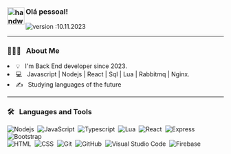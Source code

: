 ### <img alt="handwavegif" src="https://user-images.githubusercontent.com/39513876/112366216-8cfe7400-8cfe-11eb-8116-7d3dbae20e97.gif" width='40' align="left"/> Olá pessoal!

![version :10.11.2023](https://img.shields.io/badge/version-20.08.2023-informational) &nbsp;

<!-- ![profile count](https://komarev.com/ghpvc/?username=7ruangabriel&color=red)&nbsp;
[![GitHub 7ruangabriel](https://img.shields.io/github/followers/7ruangabriel?label=follow&style=social)](https://github.com/7ruangabriel)&nbsp;
![build: passing](https://img.shields.io/badge/build-passing-success) -->

---

### 👨🏻‍💻 &nbsp; **About Me**

<li>
  💡 &nbsp; I'm Back End developer since 2023.
</li>
<li>
  💻 &nbsp; Javascript | Nodejs | React | Sql | Lua | Rabbitmq | Nginx.
</li>
<li>
  ✍️ &nbsp; Studying languages ​​of the future
</li>

---

### 🛠 &nbsp; **Languages and Tools**

![Nodejs](https://img.shields.io/badge/-Node.js-05122A?style=flat&logo=node.js)&nbsp;
![JavaScript](https://img.shields.io/badge/-JavaScript-05122A?style=flat&logo=javascript)&nbsp;
![Typescript](https://img.shields.io/badge/-Typescript-05122A?style=flat&logo=typescript)&nbsp;
![Lua](https://img.shields.io/badge/-lua-05122A?style=flat&logo=lua)&nbsp;
![React](https://img.shields.io/badge/-React-05122A?style=flat&logo=React)&nbsp;
![Express](https://img.shields.io/badge/-Expressjs-05122A?style=flat&logo=express)&nbsp;
![Bootstrap](https://img.shields.io/badge/-Bootstrap-05122A?style=flat&logo=bootstrap&logoColor=563D7C)\
![HTML](https://img.shields.io/badge/-HTML-05122A?style=flat&logo=HTML5)&nbsp;
![CSS](https://img.shields.io/badge/-CSS-05122A?style=flat&logo=CSS3&logoColor=1572B6)&nbsp;
![Git](https://img.shields.io/badge/-Git-05122A?style=flat&logo=git)&nbsp;
![GitHub](https://img.shields.io/badge/-GitHub-05122A?style=flat&logo=github)&nbsp;
![Visual Studio Code](https://img.shields.io/badge/-Visual%20Studio%20Code-05122A?style=flat&logo=visual-studio-code&logoColor=007ACC)&nbsp;
![Firebase](https://img.shields.io/badge/-Firebase-05122A?style=flat&logo=firebase&logoColor=007ACC)&nbsp;
